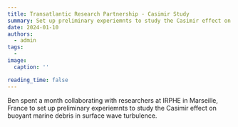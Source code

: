 ```yaml
---
title: Transatlantic Research Partnership - Casimir Study
summary: Set up preliminary experiemnts to study the Casimir effect on buoyant marine debris in surface wave turbulence.
date: 2024-01-10
authors:
  - admin
tags:
  -
image:
  caption: ''

reading_time: false
---
```


Ben spent a month collaborating with researchers at IRPHE in Marseille, France to set up preliminary experiemnts to study the Casimir effect on buoyant marine debris in surface wave turbulence.
